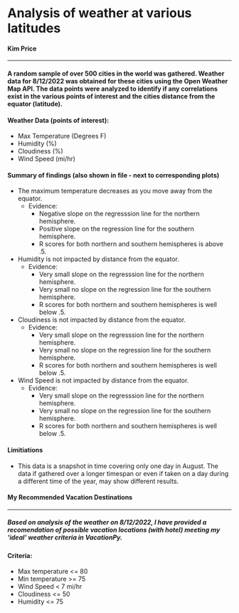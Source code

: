 # Analysis of weather at various latitudes
#### Kim Price
----
#### A random sample of over 500 cities in the world was gathered.  Weather data for 8/12/2022 was obtained for these cities using the Open Weather Map API.  The data points were analyzed to identify if any correlations exist in the various points of interest and the cities distance from the equator (latitude).

#### Weather Data (points of interest):
* Max Temperature (Degrees F)
* Humidity (%)
* Cloudiness (%)
* Wind Speed (mi/hr)

#### Summary of findings (also shown in file - next to corresponding plots)
* The maximum temperature decreases as you move away from the equator.
    * Evidence:
        * Negative slope on the regresssion line for the northern hemisphere.
        * Positive slope on the regression line for the southern hemisphere.
        * R scores for both northern and southern hemispheres is above .5.
* Humidity is not impacted by distance from the equator. 
    * Evidence:
        * Very small slope on the regresssion line for the northern hemisphere.
        * Very small no slope on the regression line for the southern hemisphere.
        * R scores for both northern and southern hemispheres is well below .5.
* Cloudiness is not impacted by distance from the equator. 
    * Evidence:
        * Very small slope on the regresssion line for the northern hemisphere.
        * Very small no slope on the regression line for the southern hemisphere.
        * R scores for both northern and southern hemispheres is well below .5.
* Wind Speed is not impacted by distance from the equator. 
    * Evidence:
        * Very small slope on the regresssion line for the northern hemisphere.
        * Very small no slope on the regression line for the southern hemisphere.
        * R scores for both northern and southern hemispheres is well below .5.
    
#### Limitiations
* This data is a snapshot in time covering only one day in August.  The data if gathered over a longer timespan or even if taken on a day during a different time of the year, may show different results.

#### My Recommended Vacation Destinations
----
##### Based on analysis of the weather on 8/12/2022, I have provided a recomendation of possible vacation locations (with hotel) meeting my 'ideal' weather criteria in VacationPy.
#### Criteria:
* Max temperature <= 80
* Min temperature >= 75
* Wind Speed < 7 mi/hr
* Cloudiness <= 50
* Humidity <= 75
